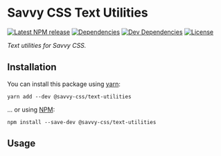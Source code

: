 # Savvy CSS Text Utilities

[![Latest NPM release][npm-badge]][npm-badge-url]
[![Dependencies][dependencies-badge]][dependencies-badge-url]
[![Dev Dependencies][devDependencies-badge]][devDependencies-badge-url]
[![License][license-badge]][license-badge-url]

_Text utilities for Savvy CSS._

## Installation

You can install this package using [yarn](https://yarnpkg.com/en/docs/install):

```shell
yarn add --dev @savvy-css/text-utilities
```

... or using [NPM](https://docs.npmjs.com/getting-started/installing-node):

```shell
npm install --save-dev @savvy-css/text-utilities
```

## Usage


[npm-badge]: https://img.shields.io/npm/v/@savvy-css/@savvy-css/text-utilities.svg
[npm-badge-url]: https://www.npmjs.com/package/@savvy-css/@savvy-css/text-utilities
[license-badge]: https://img.shields.io/npm/l/@savvy-css/@savvy-css/text-utilities.svg
[license-badge-url]: LICENSE
[dependencies-badge]: https://img.shields.io/david/savvy-css/@savvy-css/text-utilities.svg
[dependencies-badge-url]: https://david-dm.org/savvy-css/@savvy-css/text-utilities
[devDependencies-badge]: https://img.shields.io/david/dev/savvy-css/@savvy-css/text-utilities.svg
[devDependencies-badge-url]: https://david-dm.org/savvy-css/@savvy-css/text-utilities#info=devDependencies

